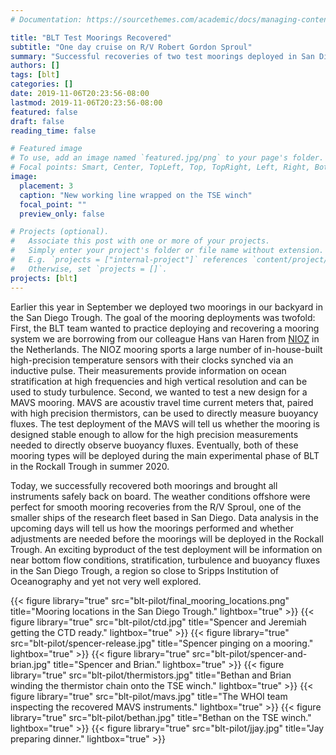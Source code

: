```yaml
---
# Documentation: https://sourcethemes.com/academic/docs/managing-content/

title: "BLT Test Moorings Recovered"
subtitle: "One day cruise on R/V Robert Gordon Sproul"
summary: "Successful recoveries of two test moorings deployed in San Diego Trough"
authors: []
tags: [blt]
categories: []
date: 2019-11-06T20:23:56-08:00
lastmod: 2019-11-06T20:23:56-08:00
featured: false
draft: false
reading_time: false

# Featured image
# To use, add an image named `featured.jpg/png` to your page's folder.
# Focal points: Smart, Center, TopLeft, Top, TopRight, Left, Right, BottomLeft, Bottom, BottomRight.
image:
  placement: 3
  caption: "New working line wrapped on the TSE winch"
  focal_point: ""
  preview_only: false

# Projects (optional).
#   Associate this post with one or more of your projects.
#   Simply enter your project's folder or file name without extension.
#   E.g. `projects = ["internal-project"]` references `content/project/deep-learning/index.md`.
#   Otherwise, set `projects = []`.
projects: [blt]
---
```


Earlier this year in September we deployed two moorings in our backyard in the San Diego Trough. The goal of the mooring deployments was twofold: First, the BLT team wanted to practice deploying and recovering a mooring system we are borrowing from our colleague Hans van Haren from [NIOZ](https://www.nioz.nl) in the Netherlands. The NIOZ mooring sports a large number of in-house-built high-precision temperature sensors with their clocks synched via an inductive pulse. Their measurements provide information on ocean stratification at high frequencies and high vertical resolution and can be used to study turbulence.  Second, we wanted to test a new design for a MAVS mooring. MAVS are acoustiv travel time current meters that, paired with high precision thermistors, can be used to directly measure buoyancy fluxes. The test deployment of the MAVS will tell us whether the mooring is designed stable enough to allow for the high precision measurements needed to directly observe buoyancy fluxes. Eventually, both of these mooring types will be deployed during the main experimental phase of BLT in the Rockall Trough in summer 2020.

Today, we successfully recovered both moorings and brought all instruments safely back on board. The weather conditions offshore were perfect for smooth mooring recoveries from the R/V Sproul, one of the smaller ships of the research fleet based in San Diego. Data analysis in the upcoming days will tell us how the moorings performed and whether adjustments are needed before the moorings will be deployed in the Rockall Trough. An exciting byproduct of the test deployment will be information on near bottom flow conditions, stratification, turbulence and buoyancy fluxes in the San Diego Trough, a region so close to Sripps Institution of Oceanography and yet not very well explored.

{{< figure library="true" src="blt-pilot/final_mooring_locations.png" title="Mooring locations in the San Diego Trough." lightbox="true" >}}
{{< figure library="true" src="blt-pilot/ctd.jpg" title="Spencer and Jeremiah getting the CTD ready." lightbox="true" >}}
{{< figure library="true" src="blt-pilot/spencer-release.jpg" title="Spencer pinging on a mooring." lightbox="true" >}}
{{< figure library="true" src="blt-pilot/spencer-and-brian.jpg" title="Spencer and Brian." lightbox="true" >}}
{{< figure library="true" src="blt-pilot/thermistors.jpg" title="Bethan and Brian winding the thermistor chain onto the TSE winch." lightbox="true" >}}
{{< figure library="true" src="blt-pilot/mavs.jpg" title="The WHOI team inspecting the recovered MAVS instruments." lightbox="true" >}}
{{< figure library="true" src="blt-pilot/bethan.jpg" title="Bethan on the TSE winch." lightbox="true" >}}
{{< figure library="true" src="blt-pilot/jjay.jpg" title="Jay preparing dinner." lightbox="true" >}}
